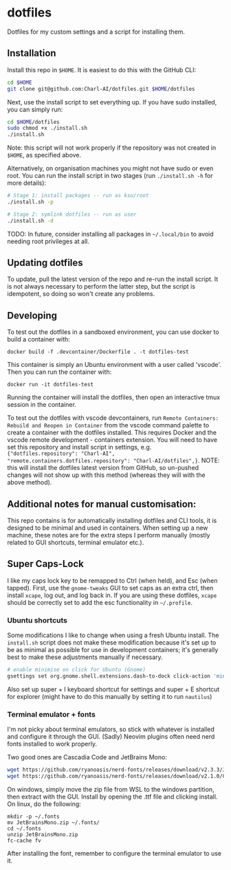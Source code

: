 # dotfiles

Dotfiles for my custom settings and a script for installing them.

## Installation

Install this repo in `$HOME`. It is easiest to do this with the GitHub CLI:

```bash
cd $HOME
git clone git@github.com:Charl-AI/dotfiles.git $HOME/dotfiles
```

Next, use the install script to set everything up. If you have sudo installed, you can simply run:

```bash
cd $HOME/dotfiles
sudo chmod +x ./install.sh
./install.sh
```

Note: this script will not work properly if the repository was not created in `$HOME`, as specified above.

Alternatively, on organisation machines you might not have sudo or even root. You can run the install script in two stages (run `./install.sh -h` for more details):

```bash
# Stage 1: install packages -- run as ksu/root
./install.sh -p

# Stage 2: symlink dotfiles -- run as user
./install.sh -d
```

TODO: In future, consider installing all packages in `~/.local/bin` to avoid needing root privileges at all.

## Updating dotfiles

To update, pull the latest version of the repo and re-run the install script. It is not always necessary to perform the latter step, but the script is idempotent, so doing so won't create any problems.

## Developing

To test out the dotfiles in a sandboxed environment, you can use docker to build a container with:

`docker build -f .devcontainer/Dockerfile . -t dotfiles-test`

This container is simply an Ubuntu environment with a user called 'vscode'. Then you can run the container with:

`docker run -it dotfiles-test`

Running the container will install the dotfiles, then open an interactive tmux session in the container.

To test out the dotfiles with vscode devcontainers, run `Remote Containers: Rebuild and Reopen in Container` from the vscode command palette to create a container with the dotfiles installed. This requires Docker and the vscode remote development - containers extension. You will need to have set this repository and install script in settings, e.g. `{"dotfiles.repository": "Charl-AI", "remote.containers.dotfiles.repository": "Charl-AI/dotfiles",}`. NOTE: this will install the dotfiles latest version from GitHub, so un-pushed changes will not show up with this method (whereas they will with the above method).

## Additional notes for manual customisation:

This repo contains is for automatically installing dotfiles and CLI tools, it is designed to be minimal and used in containers. When setting up a new machine, these notes are for the extra steps I perform manually (mostly related to GUI shortcuts, terminal emulator etc.).

## Super Caps-Lock

I like my caps lock key to be remapped to Ctrl (when held), and Esc (when tapped). First, use the `gnome-tweaks` GUI to set caps as an extra ctrl, then install `xcape`, log out, and log back in. If you are using these dotfiles, `xcape` should be correctly set to add the esc functionality in `~/.profile`.

### Ubuntu shortcuts

Some modifications I like to change when using a fresh Ubuntu install. The `install.sh` script does not make these modification because it's set up to be as minimal as possible for use in development containers; it's generally best to make these adjustments manually if necessary.

```bash
# enable minimise on click for Ubuntu (Gnome)
gsettings set org.gnome.shell.extensions.dash-to-dock click-action 'minimize'
```

Also set up super + I keyboard shortcut for settings and super + E shortcut for explorer (might have to do this manually by setting it to run `nautilus`)

### Terminal emulator + fonts

I'm not picky about terminal emulators, so stick with whatever is installed and configure it through the GUI. (Sadly) Neovim plugins often need nerd fonts installed to work properly.

Two good ones are Cascadia Code and JetBrains Mono:

```bash
wget https://github.com/ryanoasis/nerd-fonts/releases/download/v2.3.3/JetBrainsMono.zip
wget https://github.com/ryanoasis/nerd-fonts/releases/download/v2.1.0/CascadiaCode.zip
```

On windows, simply move the zip file from WSL to the windows partition, then extract with the GUI. Install by opening the .ttf file and clicking install. On linux, do the following:

```
mkdir -p ~/.fonts
mv JetBrainsMono.zip ~/.fonts/
cd ~/.fonts
unzip JetBrainsMono.zip
fc-cache fv
```

After installing the font, remember to configure the terminal emulator to use it.
